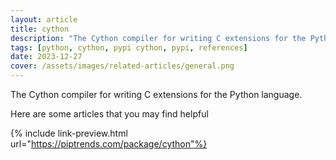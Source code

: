 ```yaml
---
layout: article
title: cython
description: "The Cython compiler for writing C extensions for the Python language."
tags: [python, cython, pypi cython, pypi, references]
date: 2023-12-27
cover: /assets/images/related-articles/general.png
---
```


The Cython compiler for writing C extensions for the Python language.

Here are some articles that you may find helpful

{% include link-preview.html url="https://piptrends.com/package/cython"%}